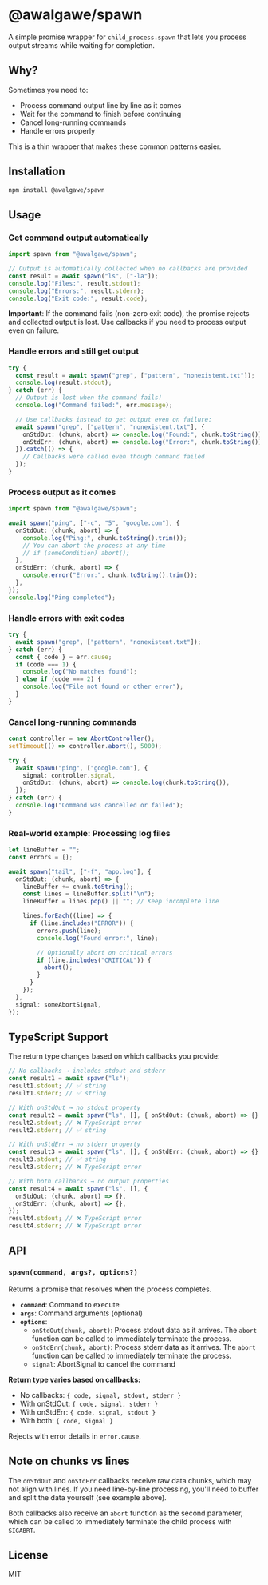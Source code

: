 # @awalgawe/spawn

A simple promise wrapper for `child_process.spawn` that lets you process output streams while waiting for completion.

## Why?

Sometimes you need to:

- Process command output line by line as it comes
- Wait for the command to finish before continuing
- Cancel long-running commands
- Handle errors properly

This is a thin wrapper that makes these common patterns easier.

## Installation

```bash
npm install @awalgawe/spawn
```

## Usage

### Get command output automatically

```typescript
import spawn from "@awalgawe/spawn";

// Output is automatically collected when no callbacks are provided
const result = await spawn("ls", ["-la"]);
console.log("Files:", result.stdout);
console.log("Errors:", result.stderr);
console.log("Exit code:", result.code);
```

**Important**: If the command fails (non-zero exit code), the promise rejects and collected output is lost. Use callbacks if you need to process output even on failure.

### Handle errors and still get output

```typescript
try {
  const result = await spawn("grep", ["pattern", "nonexistent.txt"]);
  console.log(result.stdout);
} catch (err) {
  // Output is lost when the command fails!
  console.log("Command failed:", err.message);

  // Use callbacks instead to get output even on failure:
  await spawn("grep", ["pattern", "nonexistent.txt"], {
    onStdOut: (chunk, abort) => console.log("Found:", chunk.toString()),
    onStdErr: (chunk, abort) => console.log("Error:", chunk.toString()),
  }).catch(() => {
    // Callbacks were called even though command failed
  });
}
```

### Process output as it comes

```typescript
import spawn from "@awalgawe/spawn";

await spawn("ping", ["-c", "5", "google.com"], {
  onStdOut: (chunk, abort) => {
    console.log("Ping:", chunk.toString().trim());
    // You can abort the process at any time
    // if (someCondition) abort();
  },
  onStdErr: (chunk, abort) => {
    console.error("Error:", chunk.toString().trim());
  },
});
console.log("Ping completed");
```

### Handle errors with exit codes

```typescript
try {
  await spawn("grep", ["pattern", "nonexistent.txt"]);
} catch (err) {
  const { code } = err.cause;
  if (code === 1) {
    console.log("No matches found");
  } else if (code === 2) {
    console.log("File not found or other error");
  }
}
```

### Cancel long-running commands

```typescript
const controller = new AbortController();
setTimeout(() => controller.abort(), 5000);

try {
  await spawn("ping", ["google.com"], {
    signal: controller.signal,
    onStdOut: (chunk, abort) => console.log(chunk.toString()),
  });
} catch (err) {
  console.log("Command was cancelled or failed");
}
```

### Real-world example: Processing log files

```typescript
let lineBuffer = "";
const errors = [];

await spawn("tail", ["-f", "app.log"], {
  onStdOut: (chunk, abort) => {
    lineBuffer += chunk.toString();
    const lines = lineBuffer.split("\n");
    lineBuffer = lines.pop() || ""; // Keep incomplete line

    lines.forEach((line) => {
      if (line.includes("ERROR")) {
        errors.push(line);
        console.log("Found error:", line);

        // Optionally abort on critical errors
        if (line.includes("CRITICAL")) {
          abort();
        }
      }
    });
  },
  signal: someAbortSignal,
});
```

## TypeScript Support

The return type changes based on which callbacks you provide:

```typescript
// No callbacks → includes stdout and stderr
const result1 = await spawn("ls");
result1.stdout; // ✅ string
result1.stderr; // ✅ string

// With onStdOut → no stdout property
const result2 = await spawn("ls", [], { onStdOut: (chunk, abort) => {} });
result2.stdout; // ❌ TypeScript error
result2.stderr; // ✅ string

// With onStdErr → no stderr property
const result3 = await spawn("ls", [], { onStdErr: (chunk, abort) => {} });
result3.stdout; // ✅ string
result3.stderr; // ❌ TypeScript error

// With both callbacks → no output properties
const result4 = await spawn("ls", [], {
  onStdOut: (chunk, abort) => {},
  onStdErr: (chunk, abort) => {},
});
result4.stdout; // ❌ TypeScript error
result4.stderr; // ❌ TypeScript error
```

## API

### `spawn(command, args?, options?)`

Returns a promise that resolves when the process completes.

- **`command`**: Command to execute
- **`args`**: Command arguments (optional)
- **`options`**:
  - `onStdOut(chunk, abort)`: Process stdout data as it arrives. The `abort` function can be called to immediately terminate the process.
  - `onStdErr(chunk, abort)`: Process stderr data as it arrives. The `abort` function can be called to immediately terminate the process.
  - `signal`: AbortSignal to cancel the command

**Return type varies based on callbacks:**

- No callbacks: `{ code, signal, stdout, stderr }`
- With onStdOut: `{ code, signal, stderr }`
- With onStdErr: `{ code, signal, stdout }`
- With both: `{ code, signal }`

Rejects with error details in `error.cause`.

## Note on chunks vs lines

The `onStdOut` and `onStdErr` callbacks receive raw data chunks, which may not align with lines. If you need line-by-line processing, you'll need to buffer and split the data yourself (see example above).

Both callbacks also receive an `abort` function as the second parameter, which can be called to immediately terminate the child process with `SIGABRT`.

## License

MIT
